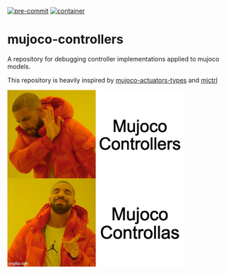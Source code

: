 [![pre-commit](https://github.com/peterdavidfagan/mujoco_controllers/actions/workflows/pre-commit.yaml/badge.svg)](https://github.com/peterdavidfagan/mujoco_controllers/blob/main/.github/workflows/pre-commit.yaml)
[![container](https://github.com/peterdavidfagan/mujoco_controllers/actions/workflows/mujoco_controllers.yaml/badge.svg)](https://github.com/peterdavidfagan/mujoco_controllers/blob/main/.github/workflows/mujoco_controllers.yaml)

# mujoco-controllers
A repository for debugging controller implementations applied to mujoco models.

This repository is heavily inspired by [mujoco-actuators-types](https://github.com/lvjonok/mujoco-actuators-types/tree/master) and [mjctrl](https://github.com/kevinzakka/mjctrl/tree/main)

<img src="./assets/meme.jpeg" width="400" height="400">

